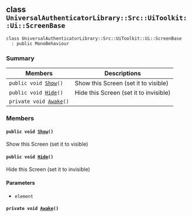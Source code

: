 ## class `UniversalAuthenticatorLibrary::Src::UiToolkit::Ui::ScreenBase` 

```
class UniversalAuthenticatorLibrary::Src::UiToolkit::Ui::ScreenBase
  : public MonoBehaviour
```

### Summary

 Members                        | Descriptions                                
--------------------------------|---------------------------------------------
`public void `[`Show`](#class_universal_authenticator_library_1_1_src_1_1_ui_toolkit_1_1_ui_1_1_screen_base_1ace79e5f49885e486e8e1d48ff0666476)`()` | Show this Screen (set it to visible)
`public void `[`Hide`](#class_universal_authenticator_library_1_1_src_1_1_ui_toolkit_1_1_ui_1_1_screen_base_1a130bc36524c72ad408ecd7338f1e0070)`()` | Hide this Screen (set it to invisible)
`private void `[`Awake`](#class_universal_authenticator_library_1_1_src_1_1_ui_toolkit_1_1_ui_1_1_screen_base_1ae4b513cddd594f1c359e4f0a3e79a8c6)`()` | 

### Members

#### `public void `[`Show`](#class_universal_authenticator_library_1_1_src_1_1_ui_toolkit_1_1_ui_1_1_screen_base_1ace79e5f49885e486e8e1d48ff0666476)`()` 

Show this Screen (set it to visible)

#### `public void `[`Hide`](#class_universal_authenticator_library_1_1_src_1_1_ui_toolkit_1_1_ui_1_1_screen_base_1a130bc36524c72ad408ecd7338f1e0070)`()` 

Hide this Screen (set it to invisible)

#### Parameters
* `element`

#### `private void `[`Awake`](#class_universal_authenticator_library_1_1_src_1_1_ui_toolkit_1_1_ui_1_1_screen_base_1ae4b513cddd594f1c359e4f0a3e79a8c6)`()` 

